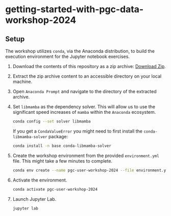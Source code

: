 # getting-started-with-pgc-data-workshop-2024

## Setup

The workshop utilizes `conda`, via the Anaconda distribution, to build the execution environment for the Jupyter notebook exercises.

1. Download the contents of this repository as a zip archive: [Download Zip](https://github.com/PolarGeospatialCenter/getting-started-with-pgc-data-workshop-2024/archive/refs/heads/main.zip).

2. Extract the zip archive content to an accessible directory on your local machine.

3. Open `Anaconda Prompt` and navigate to the directory of the extracted archive.

4. Set `libmamba` as the dependency solver. This will allow us to use the significant speed increases of `mamba` within the `Anaconda` ecosystem.
    ```bash
    conda config --set solver libmamba
    ```
   If you get a `CondaValueError` you might need to first install the `conda-libmamba-solver` package:
   ```bash
   conda install -n base conda-libmamba-solver
   ```

5. Create the workshop environment from the provided `environment.yml` file. This might take a few minutes to complete.
    ```bash
    conda env create --name pgc-user-workshop-2024 --file environment.yml
    ```

6. Activate the environment.
    ```bash
    conda activate pgc-user-workshop-2024
    ```

7. Launch Jupyter Lab.
    ```bash
    jupyter lab
    ```